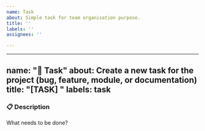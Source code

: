 ```yaml
---
name: Task
about: Simple task for team organisation purpose.
title: ''
labels: ''
assignees: ''

---
```


---
name: "📌 Task"
about: Create a new task for the project (bug, feature, module, or documentation)
title: "[TASK] <short description>"
labels: task
---

### 📋 Description
What needs to be done?

